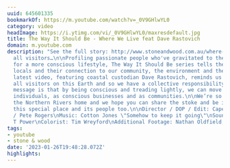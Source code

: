 ```yaml
---
uuid: 645601335
bookmarkOf: https://m.youtube.com/watch?v=_0V9GHlwYL0
category: video
headImage: https://i.ytimg.com/vi/_0V9GHlwYL0/maxresdefault.jpg
title: The Way It Should Be - Where We Live feat Dave Rastovich
domain: m.youtube.com
description: "See the full story: http://www.stoneandwood.com.au/where-we-live/\n\nWe’re
  all visitors…\n\nProfiling passionate people who've gravitated to the Northern Rivers
  for a more conscious lifestyle, The Way It Should Be series tells the stories of
  locals and their connection to our community, the environment and their craft.\n\nOur
  latest video, featuring coastal custodian Dave Rastovich, reminds us that we are
  all visitors on this Earth and so we have a collective responsibility. \n\nRasta’s
  message is that by being conscious and treading lightly, we can move forward as
  individuals, as conscious businesses and as communities.\n\nWe’re so lucky to call
  the Northern Rivers home and we hope you can share the stoke and be inspired by
  this special place and its people too.\n\nDirector / DOP / Edit: Cape Productions
  / Pete Rogers\nMusic: Cotton Jones \"Somehow to keep it going\"\nSound Mix: Jordan
  T Power\nColorist: Tim Wreyford\nAdditional Footage: Nathan Oldfield, Rob Sherwood"
tags:
- youtube
- stone & wood
date: '2023-01-26T19:48:28.072Z'
highlights: 
---
```



